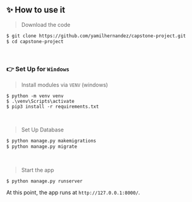 ## ✨ How to use it

> Download the code

```bash
$ git clone https://github.com/yamilhernandez/capstone-project.git
$ cd capstone-project
```

<br />

### 👉 Set Up for `Windows`

> Install modules via `VENV` (windows)

```
$ python -m venv venv
$ .\venv\Scripts\activate
$ pip3 install -r requirements.txt
```

<br />

> Set Up Database

```bash
$ python manage.py makemigrations
$ python manage.py migrate
```

<br />

> Start the app

```bash
$ python manage.py runserver
```

At this point, the app runs at `http://127.0.0.1:8000/`.

<br />
